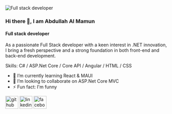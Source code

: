 ![Full stack developer](https://media.licdn.com/dms/image/v2/D5616AQG8pE4Lqf8K5A/profile-displaybackgroundimage-shrink_350_1400/profile-displaybackgroundimage-shrink_350_1400/0/1725342159380?e=1733356800&v=beta&t=gyNKenVk5qC9TOvgE0iEJ0zBe7LylFQrWcG7Yp-kD18)

### Hi there 👋, I am Abdullah Al Mamun
#### Full stack developer


As a passionate Full Stack developer with a keen interest in .NET 
innovation, I bring a fresh perspective and a strong foundation in 
both front-end and back-end development. 

Skills: C# / ASP.Net Core / Core API / Angular / HTML / CSS

- 🌱 I’m currently learning React & MAUI 
- 👯 I’m looking to collaborate on ASP.Net Core MVC 
- ⚡ Fun fact: I'm funny 


[<img src='https://cdn.jsdelivr.net/npm/simple-icons@3.0.1/icons/github.svg' alt='github' height='40'>](https://github.com/https://github.com/mamundotnet)  [<img src='https://cdn.jsdelivr.net/npm/simple-icons@3.0.1/icons/linkedin.svg' alt='linkedin' height='40'>](https://www.linkedin.com/in/https://www.linkedin.com/in/mamundotnet/)  [<img src='https://cdn.jsdelivr.net/npm/simple-icons@3.0.1/icons/facebook.svg' alt='facebook' height='40'>](https://www.facebook.com/https://www.facebook.com/al.mamun.75054)  

 

